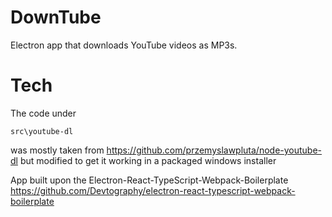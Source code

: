 # DownTube
Electron app that downloads YouTube videos as MP3s.

# Tech
The code under 
```
src\youtube-dl
```
was mostly taken from https://github.com/przemyslawpluta/node-youtube-dl but modified to get it working in a packaged windows installer

App built upon the Electron-React-TypeScript-Webpack-Boilerplate https://github.com/Devtography/electron-react-typescript-webpack-boilerplate 